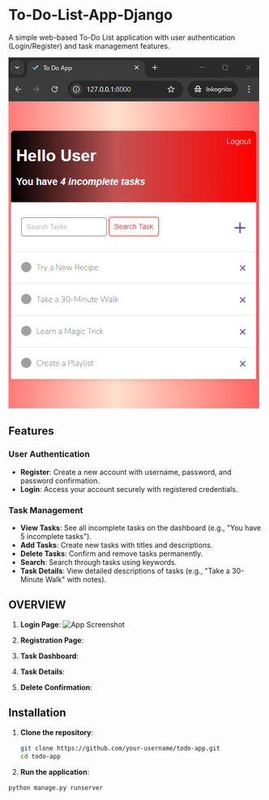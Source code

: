 # To-Do-List-App-Django

A simple web-based To-Do List application with user authentication (Login/Register) and task management features.

![App Screenshot](image.png) <!-- Replace with your actual screenshot paths -->

## Features

### User Authentication
- **Register**: Create a new account with username, password, and password confirmation.
- **Login**: Access your account securely with registered credentials.

### Task Management
- **View Tasks**: See all incomplete tasks on the dashboard (e.g., "You have 5 incomplete tasks").
- **Add Tasks**: Create new tasks with titles and descriptions.
- **Delete Tasks**: Confirm and remove tasks permanently.
- **Search**: Search through tasks using keywords.
- **Task Details**: View detailed descriptions of tasks (e.g., "Take a 30-Minute Walk" with notes).

 ## OVERVIEW
1. **Login Page**:
 ![App Screenshot](LOGIN.jpg) <!-- Replace with your actual screenshot paths -->

3. **Registration Page**:
4. **Task Dashboard**:
5. **Task Details**:
6. **Delete Confirmation**:

## Installation

1. **Clone the repository**:
   ```bash
   git clone https://github.com/your-username/todo-app.git
   cd todo-app
2. **Run the application**:
  ```bash
python manage.py runserver


